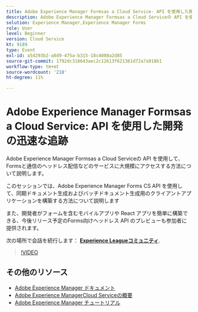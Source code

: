 ```yaml
---
title: Adobe Experience Manager Formsas a Cloud Service- API を使用した開発の迅速な追跡
description: Adobe Experience Manager Formsas a Cloud Serviceの API を使用して、Formsと通信のヘッドレス配信などのサービスに大規模にアクセスする方法について説明します。 このセッションでは、Adobe Experience Manager Forms CS API を使用して、同期ドキュメント生成およびバッチドキュメント生成用のクライアントアプリケーションを構築する方法について説明します。 また、開発者がフォームを含むモバイルアプリや React アプリを簡単に構築できる、今後リリース予定のForms向けヘッドレス API のプレビューも参加者に提供されます。
solution: Experience Manager,Experience Manager Forms
role: User
level: Beginner
version: Cloud Service
kt: 9189
type: Event
exl-id: a54293b2-a8d9-475a-b315-18c4088a2d85
source-git-commit: 1792dc318643aec2c12613f621361d72a7a918b1
workflow-type: tm+mt
source-wordcount: '218'
ht-degree: 11%

---
```


# Adobe Experience Manager Formsas a Cloud Service: API を使用した開発の迅速な追跡

Adobe Experience Manager Formsas a Cloud Serviceの API を使用して、Formsと通信のヘッドレス配信などのサービスに大規模にアクセスする方法について説明します。 

このセッションでは、Adobe Experience Manager Forms CS API を使用して、同期ドキュメント生成およびバッチドキュメント生成用のクライアントアプリケーションを構築する方法について説明します

また、開発者がフォームを含むモバイルアプリや React アプリを簡単に構築できる、今後リリース予定のForms向けヘッドレス API のプレビューも参加者に提供されます。

次の場所で会話を続行します： **[Experience Leagueコミュニティ](https://adobe.ly/3zKLQrw)**.

>[!VIDEO](https://video.tv.adobe.com/v/337724/?quality=12&learn=on&hidetitle=true)

## その他のリソース

- [Adobe Experience Manager ドキュメント](https://experienceleague.adobe.com/docs/experience-manager-cloud-service.html?lang=ja)
- [Adobe Experience ManagerCloud Serviceの概要](https://experienceleague.adobe.com/docs/experience-manager-cloud-service/overview/home.html?lang=ja)
- [Adobe Experience Manager チュートリアル](https://experienceleague.adobe.com/docs/experience-manager-tutorials.html?lang=ja)
